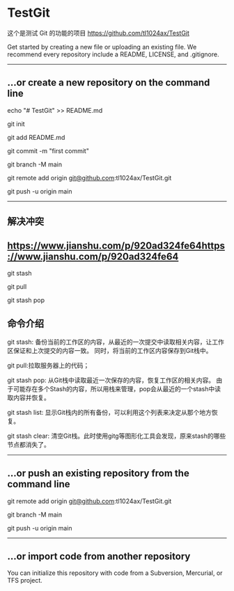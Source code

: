 # TestGit
这个是测试 Git 的功能的项目
https://github.com/tl1024ax/TestGit

Get started by creating a new file or uploading an existing file. 
We recommend every repository include a README, LICENSE, and .gitignore.

---------------------------
…or create a new repository on the command line
------
echo "# TestGit" >> README.md

git init

git add README.md

git commit -m "first commit"

git branch -M main

git remote add origin git@github.com:tl1024ax/TestGit.git

git push -u origin main

---------------------------
解决冲突
------
https://www.jianshu.com/p/920ad324fe64https://www.jianshu.com/p/920ad324fe64
------
git stash

git pull

git stash pop

命令介绍
------
git stash: 备份当前的工作区的内容，从最近的一次提交中读取相关内容，让工作区保证和上次提交的内容一致。
	同时，将当前的工作区内容保存到Git栈中。

git pull:拉取服务器上的代码；

git stash pop: 从Git栈中读取最近一次保存的内容，恢复工作区的相关内容。
	由于可能存在多个Stash的内容，所以用栈来管理，pop会从最近的一个stash中读取内容并恢复。

git stash list: 显示Git栈内的所有备份，可以利用这个列表来决定从那个地方恢复。

git stash clear: 清空Git栈。此时使用gitg等图形化工具会发现，原来stash的哪些节点都消失了。

---------------------------
…or push an existing repository from the command line
------
git remote add origin git@github.com:tl1024ax/TestGit.git

git branch -M main

git push -u origin main

---------------------------
…or import code from another repository
------

You can initialize this repository with code from a Subversion, Mercurial, or TFS project.
